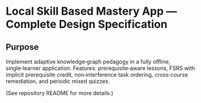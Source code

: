 # Local Skill Based Mastery App — Complete Design Specification

## Purpose

Implement adaptive knowledge‑graph pedagogy in a fully offline, single‑learner application. Features: prerequisite‑aware lessons, FSRS with implicit prerequisite credit, non‑interference task ordering, cross‑course remediation, and periodic mixed quizzes.

(See repository README for more details.)
